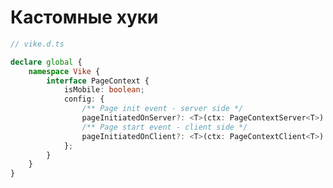 # Кастомные хуки
<style>
[data-slidev-no="23"] {
    .slidev-layout .slidev-code-wrapper {
        max-width: 100%;
    }
}
</style>
```ts {*|9|10-15}{startLine:4,lines:true}
// vike.d.ts

declare global {
    namespace Vike {
        interface PageContext {
            isMobile: boolean;
            config: {
                /** Page init event - server side */
                pageInitiatedOnServer?: <T>(ctx: PageContextServer<T>) => void;
                /** Page start event - client side */
                pageInitiatedOnClient?: <T>(ctx: PageContextClient<T>) => void;
            };
        }
    }
}
```


<Counter/>